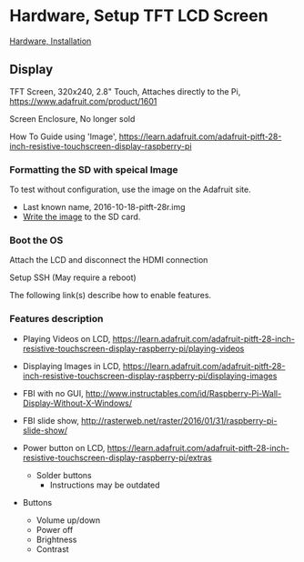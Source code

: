 # Hardware, Setup TFT LCD Screen

[Hardware, Installation](md/hw-project.md)

## Display

TFT Screen, 320x240, 2.8" Touch, Attaches directly to the Pi, https://www.adafruit.com/product/1601

Screen Enclosure, No longer sold

How To Guide using 'Image', https://learn.adafruit.com/adafruit-pitft-28-inch-resistive-touchscreen-display-raspberry-pi

### Formatting the SD with speical Image

To test without configuration, use the image on the Adafruit site.
* Last known name, 2016-10-18-pitft-28r.img
* [Write the image](md/sw-format-sd.md) to the SD card.

### Boot the OS

Attach the LCD and disconnect the HDMI connection

Setup SSH (May require a reboot)

The following link(s) describe how to enable features.

### Features description
* Playing Videos on LCD, https://learn.adafruit.com/adafruit-pitft-28-inch-resistive-touchscreen-display-raspberry-pi/playing-videos
* Displaying Images in LCD, https://learn.adafruit.com/adafruit-pitft-28-inch-resistive-touchscreen-display-raspberry-pi/displaying-images
* FBI with no GUI, http://www.instructables.com/id/Raspberry-Pi-Wall-Display-Without-X-Windows/
* FBI slide show, http://rasterweb.net/raster/2016/01/31/raspberry-pi-slide-show/
* Power button on LCD, https://learn.adafruit.com/adafruit-pitft-28-inch-resistive-touchscreen-display-raspberry-pi/extras

  * Solder buttons
    * Instructions may be outdated
* Buttons
  * Volume up/down
  * Power off
  * Brightness
  * Contrast
